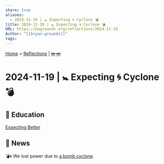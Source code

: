```yaml
---
share: true
aliases:
  - 2024-11-19 | 🚼 Expecting 🌀 Cyclone 💣
title: 2024-11-19 | 🚼 Expecting 🌀 Cyclone 💣
URL: https://bagrounds.org/reflections/2024-11-19
Author: "[[bryan-grounds]]"
tags: 
---
```

[Home](../index.md) > [Reflections](./index.md) | [⏮️](./2024-11-18.md) [⏭️](./2024-11-20.md)  
# 2024-11-19 | 🚼 Expecting 🌀 Cyclone 💣  
## 🧠 Education  
[Expecting Better](../books/expecting-better.md)  
  
## 📰 News  
💣🌀 We lost power due to [a bomb cyclone](https://www.heraldnet.com/news/bomb-cyclone-still-on-track-to-bring-high-winds-to-snohomish-county).  
